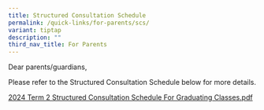 ```yaml
---
title: Structured Consultation Schedule
permalink: /quick-links/for-parents/scs/
variant: tiptap
description: ""
third_nav_title: For Parents
---
```

<p>Dear parents/guardians,</p>
<p>Please refer to the Structured Consultation Schedule below for more details.</p>
<p><a href="/files/2024_Term_2_SCT_Schedule.pdf" rel="noopener noreferrer nofollow" target="_blank">2024 Term 2 Structured Consultation  Schedule For Graduating Classes.pdf</a>
</p>